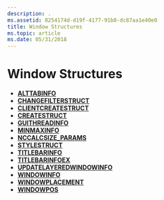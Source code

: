 ```yaml
---
description: .
ms.assetid: 8254174d-d19f-4177-91b0-dc87aa1e40e0
title: Window Structures
ms.topic: article
ms.date: 05/31/2018
---
```


# Window Structures

-   [**ALTTABINFO**](/windows/win32/api/winuser/ns-winuser-alttabinfo)
-   [**CHANGEFILTERSTRUCT**](/windows/win32/api/winuser/ns-winuser-changefilterstruct)
-   [**CLIENTCREATESTRUCT**](/windows/win32/api/winuser/ns-winuser-clientcreatestruct)
-   [**CREATESTRUCT**](/windows/win32/api/winuser/ns-winuser-createstructa)
-   [**GUITHREADINFO**](/windows/win32/api/winuser/ns-winuser-guithreadinfo)
-   [**MINMAXINFO**](/windows/win32/api/winuser/ns-winuser-minmaxinfo)
-   [**NCCALCSIZE\_PARAMS**](/windows/win32/api/winuser/ns-winuser-nccalcsize_params)
-   [**STYLESTRUCT**](/windows/win32/api/winuser/ns-winuser-stylestruct)
-   [**TITLEBARINFO**](/windows/win32/api/winuser/ns-winuser-titlebarinfo)
-   [**TITLEBARINFOEX**](/windows/win32/api/winuser/ns-winuser-titlebarinfoex)
-   [**UPDATELAYEREDWINDOWINFO**](/windows/win32/api/winuser/ns-winuser-updatelayeredwindowinfo)
-   [**WINDOWINFO**](/windows/win32/api/winuser/ns-winuser-windowinfo)
-   [**WINDOWPLACEMENT**](/windows/win32/api/winuser/ns-winuser-windowplacement)
-   [**WINDOWPOS**](/windows/win32/api/winuser/ns-winuser-windowpos)

 

 
